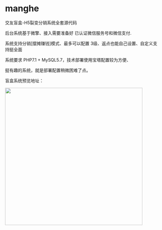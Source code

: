 # manghe
交友盲盒-H5裂变分销系统全套源代码

后台系统基于微擎、接入需要准备好 已认证微信服务号和微信支付.

系统支持分销[摆摊赚钱]模式、最多可以配置 3级、返点也能自己设置、自定义支持挺全面

系统要求 PHP7.1 + MySQL5.7，技术部署使用宝塔配置较为方便、

挺有趣的系统，就是部署配置稍微困难了点。

盲盒系统预览地址：

<img src="https://github.com/quyingyong/manghe/blob/main/qrcode.png" align="left" width="450" >
